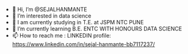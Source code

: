 - 👋 Hi, I’m @SEJALHANMANTE
- 👀 I’m interested in data science 
- 👀 I am currently studying in T.E. at JSPM NTC PUNE 
- 🌱 I’m currently learning B.E. ENTC WITH HONOURS DATA SCIENCE 
- 📫 How to reach me : LINKEDIN profile: https://www.linkedin.com/in/sejal-hanmante-bb7117237/

<!---
SEJALHANMANTE/SEJALHANMANTE is a ✨ special ✨ repository because its `README.md` (this file) appears on your GitHub profile.
You can click the Preview link to take a look at your changes.
--->
